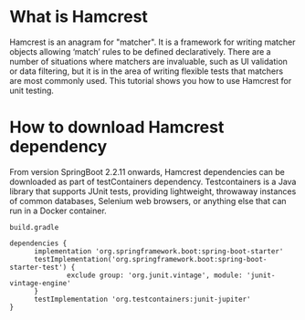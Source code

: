 # What is Hamcrest

Hamcrest is an anagram for "matcher". It is a framework for writing matcher objects allowing ‘match’ rules to be defined declaratively. There are a number of situations where matchers are invaluable, such as UI validation or data filtering, but it is in the area of writing flexible tests that matchers are most commonly used. 
This tutorial shows you how to use Hamcrest for unit testing.

# How to download Hamcrest dependency

From version SpringBoot 2.2.11 onwards, Hamcrest dependencies can be downloaded as part of testContainers dependency. Testcontainers is a Java library that supports JUnit tests, providing lightweight, throwaway instances of common databases, Selenium web browsers, or anything else that can run in a Docker container. 

    build.gradle

    dependencies {
	      implementation 'org.springframework.boot:spring-boot-starter'
	      testImplementation('org.springframework.boot:spring-boot-starter-test') {
		          exclude group: 'org.junit.vintage', module: 'junit-vintage-engine'
	      }
	      testImplementation 'org.testcontainers:junit-jupiter'
    }
